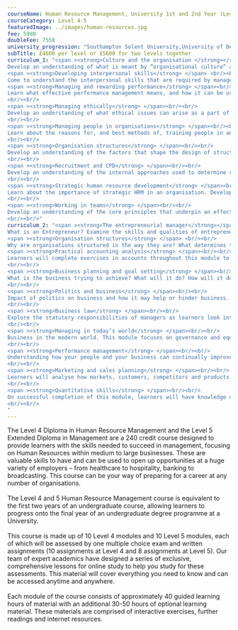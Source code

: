 ```yaml
---
courseName: Human Resource Management, University 1st and 2nd Year (Level 4 and 5)
courseCategory: Level 4-5
featuredImage: ../images/human-resources.jpg
fee: 5980
doubleFee: 7550
university_progression: "Southampton Solent University,University of Derby,University of Lincoln,University of Central Lancashire (UCLan)"
subTitle: £4600 per level or £5600 for two levels together
curriculum_1: "<span ><strong>Culture and the organisation </strong></span> <br/><br/>
Develop an understanding of what is meant by “organisational culture” and its various influences on the operation of the organisation itself.<br/><br/>
<span ><strong>Developing interpersonal skills</strong> </span> <br/><br/>
Come to understand the interpersonal skills that are required by managers and leaders in different managerial responsibilities. Learn how to develop these skills for improved performance.<br/><br/>
<span ><strong>Managing and rewarding performance</strong> </span><br/><br/>
Learn what effective performance management means, and how it can be used to improve workplace performance, both in terms of discipline and reward.
<br/><br/>
<span ><strong>Managing ethically</strong> </span><br/><br/>
Develop an understanding of what ethical issues can arise as a part of effective management, how ethical decisions can be made, and what the legal and regulatory context of what workplace ethics looks like.
<br/><br/>
<span ><strong>Managing people in organisations</strong> </span><br/><br/>
Learn about the reasons for, and best methods of, training people in an organisation.
<br/><br/>
<span ><strong>Organisation structures</strong> </span><br/><br/>
Develop an understanding of the factors that shape the design of structure within organisations, and how the organisational structure can influence management strategy.
<br/><br/>
<span ><strong>Recruitment and CPD</strong> </span><br/><br/>
Develop an understanding of the internal approaches used to determine recruitment needs, and of the different approaches taken by organisations to attract and select potential candidates. Learn about the requirements of contracts of employment, and the importance of personal development.
<br/><br/>
<span ><strong>Strategic human resource development</strong> </span><br/><br/>
Learn about the importance of strategic HRM in an organisation. Develop knowledge concerning the analysis of various factors impacting the labour market, the ways in which employment can be terminated, and the different forms of discrimination.
<br/><br/>
<span ><strong>Working in teams</strong> </span><br/><br/>
Develop an understanding of the core principles that underpin an effective team, both in terms of team membership and team leadership.
<br/><br/>"
curriculum_2: "<span ><strong>The entrepreneurial manager</strong></span> <br/><br/>
What is an Entrepreneur? Examine the skills and qualities of entrepreneurship.<br/><br/>
<span ><strong>Organisation structures</strong> </span> <br/><br/>
Why are organisations structured in the way they are? What determines the optimum structure and how does it differ between organisations? In this module, learners will look at the numerous models and theories that make up organisational structure.<br/><br/>
<span ><strong>Practical accounting analysis</strong> </span><br/><br/>
Learners will complete exercises in accounts throughout this module to understand what they are telling us and the actions that analysis can precipitate.
<br/><br/>
<span ><strong>Business planning and goal setting</strong> </span><br/><br/>
What is the business trying to achieve? What will it do? How will it do it? This module focuses on the creation of clear goals and clear plans to achieve a clear objective.
<br/><br/>
<span ><strong>Politics and business</strong> </span><br/><br/>
Impact of politics on business and how it may help or hinder business. This module will educate learners on economic impact, exports and government support.
<br/><br/>
<span ><strong>Business law</strong> </span><br/><br/>
Explore the statutory responsibilities of managers as learners look into the legalities of business and business executives.
<br/><br/>
<span ><strong>Managing in today’s world</strong> </span><br/><br/>
Business in the modern world. This module focuses on governance and equality as a means to do right in business.
<br/><br/>
<span ><strong>Performance management</strong> </span><br/><br/>
Understanding how your people and your business can continually improve together, learners will review reward structures, CPD, training and development to ensure high performance in business.
<br/><br/>
<span ><strong>Marketing and sales planning</strong> </span><br/><br/>
Learners will analyse how markets, customers, competitors and products can come together in a cohesive plan.
<br/><br/>
<span ><strong>Quantitative skills</strong> </span><br/><br/>
On successful completion of this module, learners will have knowledge of numeric exercises and will understand their use within the context of the business.
<br/><br/>
"
---
```

The Level 4 Diploma in Human Resource Management and the Level 5 Extended Diploma in Management are a 240 credit course designed to provide learners with the skills needed to succeed in management, focusing on Human Resources within medium to large businesses. These are valuable skills to have and can be used to open up opportunities at a huge variety of employers – from healthcare to hospitality, banking to broadcasting. This course can be your way of preparing for a career at any number of organisations.
<br/><br/>
The Level 4 and 5 Human Resource Management course is equivalent to the first two years of an undergraduate course, allowing learners to progress onto the final year of an undergraduate degree programme at a University.
<br/><br/>
This course is made up of 10 Level 4 modules and 10 Level 5 modules, each of which will be assessed by one multiple choice exam and written assignments (10 assignments at Level 4 and 8 assignments at Level 5). Our team of expert academics have designed a series of exclusive, comprehensive lessons for online study to help you study for these assessments. This material will cover everything you need to know and can be accessed anytime and anywhere.
<br/><br/>
Each module of the course consists of approximately 40 guided learning hours of material with an additional 30-50 hours of optional learning material. These materials are comprised of interactive exercises, further readings and internet resources.